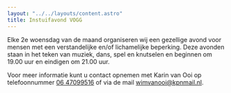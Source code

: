 ```yaml
---
layout: "../../layouts/content.astro"
title: Instuifavond VOGG
---
```


Elke 2e woensdag van de maand organiseren wij een gezellige avond voor mensen met een verstandelijke en/of lichamelijke beperking. Deze avonden staan in het teken van muziek, dans, spel en knutselen en beginnen om 19.00 uur en eindigen om 21.00 uur.

Voor meer informatie kunt u contact opnemen met Karin van Ooi op telefoonnummer [06 47099516](tel:0647099516) of via de mail [wimvanooi@kpnmail.nl](mailto:wimvanooi@kpnmail.nl).
